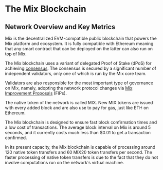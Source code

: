 # The Mix Blockchain

## Network Overview and Key Metrics

Mix is the decentralized EVM-compatible public blockchain that powers the Mix platform and ecosystem. It is fully compatible with Ethereum meaning that any smart contract that can be deployed on the latter can also run on top of Mix.

The Mix blockchain uses a variant of delegated Proof of Stake (dPoS) for achieving [consensus](https://docs.miexs.com/general/fuse-network-blockchain/fuse-consensus). The consensus is secured by a significant number of independent validators, only one of which is run by the Mix core team.

Validators are also responsible for the most important type of governance on Mix, namely, adopting the network protocol changes via [Mix Improvement Proposals](https://docs.miexs.com/general/fips) (FIPs). 

The native token of the network is called MIX. New MIX tokens are issued with every added block and are also use to pay for gas, just like ETH on Ethereum. 

The Mix blockchain is designed to ensure fast block confirmation times and a low cost of transactions. The average block interval on Mix is around 5 seconds, and it currently costs much less than $0.01 to get a transaction confirmed.

In its present capacity, the Mix blockchain is capable of processing around 120 native token transfers and 60 MIX20 token transfers per second. The faster processing of native token transfers is due to the fact that they do not involve computations run on the network's virtual machine. 

